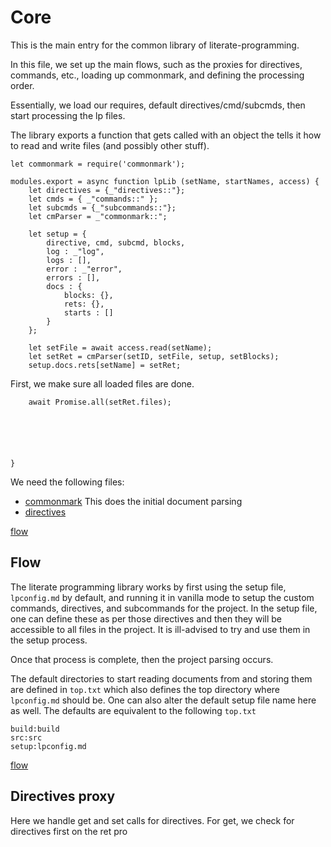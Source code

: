 # Core

This is the main entry for the common library of literate-programming. 

In this file, we set up the main flows, such as the proxies for directives,
commands, etc.,  loading up commonmark, and defining the processing order. 

Essentially, we load our requires, default directives/cmd/subcmds, then start
processing the lp files. 

The library exports a function that gets called with an object the tells it
how to read and write files (and possibly other stuff). 


    let commonmark = require('commonmark');

    modules.export = async function lpLib (setName, startNames, access) {
        let directives = {_"directives::"};
        let cmds = { _"commands::" };
        let subcmds = {_"subcommands::"};
        let cmParser = _"commonmark::";

        let setup = {
            directive, cmd, subcmd, blocks,
            log : _"log",
            logs : [],
            error : _"error",
            errors : [],
            docs : {
                blocks: {},
                rets: {},
                starts : []
            }
        };

        let setFile = await access.read(setName);
        let setRet = cmParser(setID, setFile, setup, setBlocks);
        setup.docs.rets[setName] = setRet;

First, we make sure all loaded files are done. 

        await Promise.all(setRet.files);
        

        



    }


We need the following files:

* [commonmark](commonark.md "load:")  This does the initial document parsing
* [directives](directives.md "load:")



[flow](# "doc:on")

## Flow

The literate programming library works by first using the setup file,
`lpconfig.md` by default, and running it in vanilla mode to setup the custom
commands, directives, and subcommands for the project. In the setup file, one
can define these as per those directives and then they will be accessible to
all files in the project. It is ill-advised to try and use them in the setup
process. 

Once that process is complete, then the project parsing occurs. 

The default directories to start reading documents from and storing them are
defined in `top.txt` which also defines the top directory where `lpconfig.md`
should be. One can also alter the default setup file name here as well. The
defaults are equivalent to the following `top.txt`

    build:build
    src:src
    setup:lpconfig.md


[flow](# "doc:off")


##  Directives proxy
 
Here we handle get and set calls for directives. For get, we check for
directives first on the ret pro 
